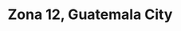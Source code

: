 ---
title: Zona 12, Guatemala City
url: /zona-12-guatemala-city/
latitude: 14.604
longitude: -90.539
---
